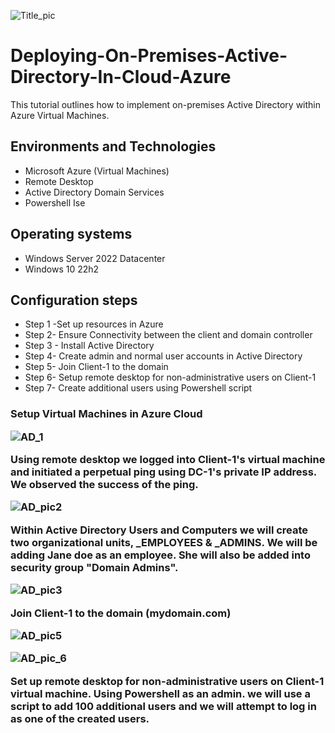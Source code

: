 <p align="center">
  
  ![Title_pic](https://github.com/88Qua19/Deploying-On-Premises-Active-Directory-In-Cloud-Azure-/assets/169956201/d70aeed0-d6d0-423b-9937-f8d85a6b0029)
 
# Deploying-On-Premises-Active-Directory-In-Cloud-Azure
</p>
<p>This tutorial outlines how to implement on-premises Active Directory within Azure Virtual Machines.</p> 

<h2>Environments and Technologies</h2>
<ul>
<li> Microsoft Azure (Virtual Machines) </li>
<li>Remote Desktop</li>
<li>Active Directory Domain Services</li>
<li>Powershell Ise</li>
</ul>

<h2>Operating systems</h2>
<ul>
  <li>Windows Server 2022 Datacenter</li>
  <li>Windows 10 22h2</li>
</ul>

<h2> Configuration steps</h2>
<ul>
  <li>Step 1 -Set up resources in Azure</li>
  
  <li>Step 2- Ensure Connectivity between the client and domain controller</li>
  <li>Step 3 - Install Active Directory</li>
  <li>Step 4- Create admin and normal user accounts in Active Directory</li>
  <li>Step 5- Join Client-1 to the domain</li>
  <li>Step 6- Setup remote desktop for non-administrative users on Client-1</li>
  <li>Step 7- Create additional users using Powershell script</li>
  </ul>

  
  <H3>
Setup Virtual Machines in Azure Cloud
    
 ![AD_1](https://github.com/88Qua19/Deploying-On-Premises-Active-Directory-In-Cloud-Azure-/assets/169956201/7d678875-296f-4a05-acaa-093c2079b941) 


Using remote desktop we logged into Client-1's virtual machine and initiated a perpetual ping using DC-1's private IP address. We observed the success of the ping.

![AD_pic2](https://github.com/88Qua19/Deploying-On-Premises-Active-Directory-In-Cloud-Azure-/assets/169956201/1625edcc-f839-4006-b3b0-02dcf343955e)

Within Active Directory Users and Computers we will create two organizational units, _EMPLOYEES & _ADMINS. We will be adding Jane doe as an employee. She will also be added into security group "Domain Admins".

![AD_pic3](https://github.com/88Qua19/Deploying-On-Premises-Active-Directory-In-Cloud-Azure-/assets/169956201/6e9f4e8b-64ea-4180-8621-e77b02fea368)

Join Client-1 to the domain (mydomain.com)

![AD_pic5](https://github.com/88Qua19/Deploying-On-Premises-Active-Directory-In-Cloud-Azure-/assets/169956201/51cedd2f-af08-4200-be71-2ea0c4b39db9)

![AD_pic_6](https://github.com/88Qua19/Deploying-On-Premises-Active-Directory-In-Cloud-Azure-/assets/169956201/58670b23-31b0-423b-8b5a-5e71b7048059)

Set up remote desktop for non-administrative users on Client-1 virtual machine. Using Powershell as an admin. we will use a script to add 100 additional users and we will attempt to log in as one of the created users.
